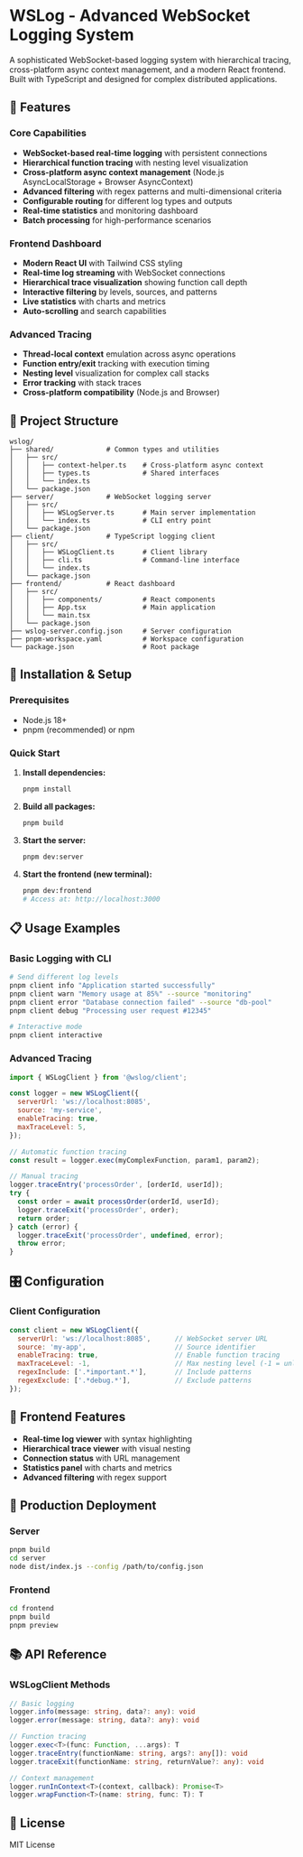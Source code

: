 # WSLog - Advanced WebSocket Logging System

A sophisticated WebSocket-based logging system with hierarchical tracing, cross-platform async context management, and a modern React frontend. Built with TypeScript and designed for complex distributed applications.

## 🚀 Features

### Core Capabilities
- **WebSocket-based real-time logging** with persistent connections
- **Hierarchical function tracing** with nesting level visualization
- **Cross-platform async context management** (Node.js AsyncLocalStorage + Browser AsyncContext)
- **Advanced filtering** with regex patterns and multi-dimensional criteria
- **Configurable routing** for different log types and outputs
- **Real-time statistics** and monitoring dashboard
- **Batch processing** for high-performance scenarios

### Frontend Dashboard
- **Modern React UI** with Tailwind CSS styling
- **Real-time log streaming** with WebSocket connections
- **Hierarchical trace visualization** showing function call depth
- **Interactive filtering** by levels, sources, and patterns
- **Live statistics** with charts and metrics
- **Auto-scrolling** and search capabilities

### Advanced Tracing
- **Thread-local context** emulation across async operations
- **Function entry/exit** tracking with execution timing
- **Nesting level** visualization for complex call stacks
- **Error tracking** with stack traces
- **Cross-platform compatibility** (Node.js and Browser)

## 📁 Project Structure

```
wslog/
├── shared/             # Common types and utilities
│   ├── src/
│   │   ├── context-helper.ts    # Cross-platform async context
│   │   ├── types.ts             # Shared interfaces
│   │   └── index.ts
│   └── package.json
├── server/             # WebSocket logging server
│   ├── src/
│   │   ├── WSLogServer.ts       # Main server implementation
│   │   └── index.ts             # CLI entry point
│   └── package.json
├── client/             # TypeScript logging client
│   ├── src/
│   │   ├── WSLogClient.ts       # Client library
│   │   ├── cli.ts               # Command-line interface
│   │   └── index.ts
│   └── package.json
├── frontend/           # React dashboard
│   ├── src/
│   │   ├── components/          # React components
│   │   ├── App.tsx              # Main application
│   │   └── main.tsx
│   └── package.json
├── wslog-server.config.json     # Server configuration
├── pnpm-workspace.yaml          # Workspace configuration
└── package.json                 # Root package
```

## 🔧 Installation & Setup

### Prerequisites
- Node.js 18+ 
- pnpm (recommended) or npm

### Quick Start

1. **Install dependencies:**
   ```bash
   pnpm install
   ```

2. **Build all packages:**
   ```bash
   pnpm build
   ```

3. **Start the server:**
   ```bash
   pnpm dev:server
   ```

4. **Start the frontend (new terminal):**
   ```bash
   pnpm dev:frontend
   # Access at: http://localhost:3000
   ```

## 📋 Usage Examples

### Basic Logging with CLI

```bash
# Send different log levels
pnpm client info "Application started successfully"
pnpm client warn "Memory usage at 85%" --source "monitoring"
pnpm client error "Database connection failed" --source "db-pool"
pnpm client debug "Processing user request #12345"

# Interactive mode
pnpm client interactive
```

### Advanced Tracing

```javascript
import { WSLogClient } from '@wslog/client';

const logger = new WSLogClient({
  serverUrl: 'ws://localhost:8085',
  source: 'my-service',
  enableTracing: true,
  maxTraceLevel: 5,
});

// Automatic function tracing
const result = logger.exec(myComplexFunction, param1, param2);

// Manual tracing
logger.traceEntry('processOrder', [orderId, userId]);
try {
  const order = await processOrder(orderId, userId);
  logger.traceExit('processOrder', order);
  return order;
} catch (error) {
  logger.traceExit('processOrder', undefined, error);
  throw error;
}
```

## 🎛️ Configuration

### Client Configuration

```javascript
const client = new WSLogClient({
  serverUrl: 'ws://localhost:8085',      // WebSocket server URL
  source: 'my-app',                      // Source identifier
  enableTracing: true,                   // Enable function tracing
  maxTraceLevel: -1,                     // Max nesting level (-1 = unlimited)
  regexInclude: ['.*important.*'],       // Include patterns
  regexExclude: ['.*debug.*'],           // Exclude patterns
});
```

## 🎨 Frontend Features

- **Real-time log viewer** with syntax highlighting
- **Hierarchical trace viewer** with visual nesting
- **Connection status** with URL management  
- **Statistics panel** with charts and metrics
- **Advanced filtering** with regex support

## 🚀 Production Deployment

### Server
```bash
pnpm build
cd server
node dist/index.js --config /path/to/config.json
```

### Frontend
```bash
cd frontend
pnpm build
pnpm preview
```

## 📚 API Reference

### WSLogClient Methods

```typescript
// Basic logging
logger.info(message: string, data?: any): void
logger.error(message: string, data?: any): void

// Function tracing
logger.exec<T>(func: Function, ...args): T
logger.traceEntry(functionName: string, args?: any[]): void
logger.traceExit(functionName: string, returnValue?: any): void

// Context management
logger.runInContext<T>(context, callback): Promise<T>
logger.wrapFunction<T>(name: string, func: T): T
```

## 📄 License

MIT License

